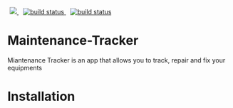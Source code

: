 <!-- [![Maintainability](https://api.codeclimate.com/v1/badges/6c6d78b9aec5c31e179d/maintainability)](https://codeclimate.com/github/tomiwatech/Maintenance-Tracker/maintainability)  

[![Build Status](https://travis-ci.org/tomiwatech/Maintenance-Tracker.svg?branch=develop)](https://travis-ci.org/tomiwatech/Maintenance-Tracker) -->

<!-- [![Coverage Status](https://coveralls.io/repos/github/tomiwatech/Maintenance-Tracker/badge.svg?branch=master)](https://coveralls.io/github/tomiwatech/Maintenance-Tracker?branch=master) -->

<p>
    <a style="padding:5px" href="https://codeclimate.com/github/tomiwatech/Maintenance-Tracker/maintainability" alt="Backers on Open Collective">
        <img src="https://api.codeclimate.com/v1/badges/6c6d78b9aec5c31e179d/maintainability" />
    </a>
    <a style="padding:5px" href="https://travis-ci.org/tomiwatech/Maintenance-Tracker">
        <img src="https://travis-ci.org/tomiwatech/Maintenance-Tracker.svg?branch=develop"
            alt="build status">
    </a>
     <a style="padding:5px" href="https://coveralls.io/github/tomiwatech/Maintenance-Tracker?branch=develop">
        <img src="https://coveralls.io/repos/github/tomiwatech/Maintenance-Tracker/badge.svg?branch=develop"
            alt="build status">
    </a>
</p>



# Maintenance-Tracker
Miantenance Tracker is an app that allows you to track, repair and fix your equipments


# Installation
